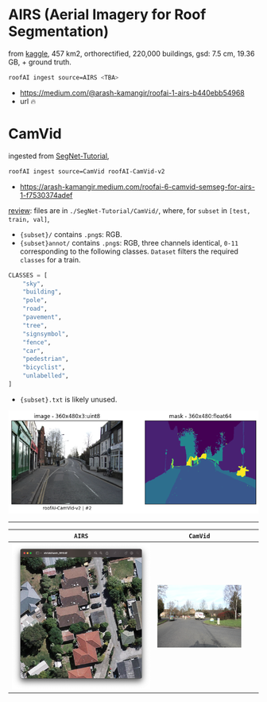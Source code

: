# AIRS (Aerial Imagery for Roof Segmentation)

from [kaggle](https://www.kaggle.com/datasets/atilol/aerialimageryforroofsegmentation), 457 km2, orthorectified, 220,000 buildings, gsd: 7.5 cm, 19.36 GB, + ground truth.

```bash
roofAI ingest source=AIRS <TBA>
```

- https://medium.com/@arash-kamangir/roofai-1-airs-b440ebb54968
- url 🔥


# CamVid

ingested from [SegNet-Tutorial](https://github.com/alexgkendall/SegNet-Tutorial),

```bash
roofAI ingest source=CamVid roofAI-CamVid-v2
```

- https://arash-kamangir.medium.com/roofai-6-camvid-semseg-for-airs-1-f7530374adef

[review](../../notebooks/CamVid.ipynb): files are in `./SegNet-Tutorial/CamVid/`, where, for `subset` in `[test, train, val]`,

- `{subset}/` contains `.png`s: RGB. 
- `{subset}annot/` contains `.png`s: RGB, three channels identical, `0-11` corresponding to the following classes. `Dataset` filters the required `classes` for a train.
```python
CLASSES = [
    "sky",
    "building",
    "pole",
    "road",
    "pavement",
    "tree",
    "signsymbol",
    "fence",
    "car",
    "pedestrian",
    "bicyclist",
    "unlabelled",
]
```
- `{subset}.txt` is likely unused.

![image](../../assets/dataset_index.png)

---

| `AIRS` | `CamVid` | | |
|---|---|---|---|
| ![image](../../assets/AIRS.png) | ![image](../../assets/CamVid.png) | | |